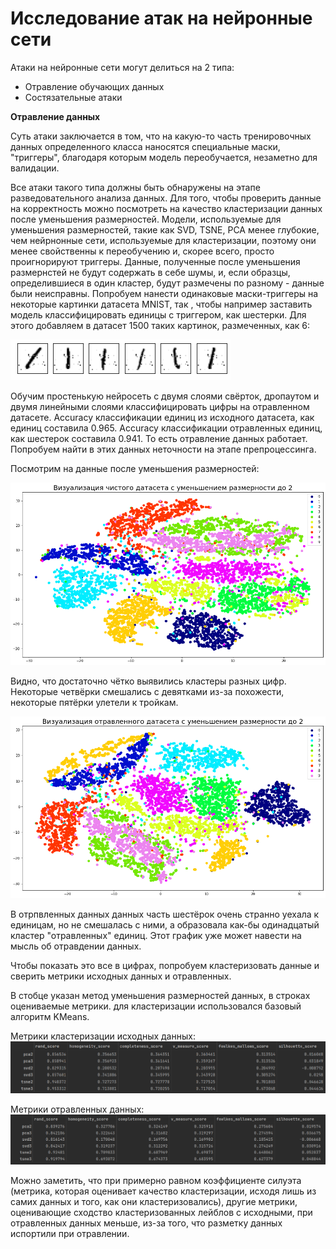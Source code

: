 # Исследование атак на нейронные сети

Атаки на нейронные сети могут делиться на 2 типа:
* Отравление обучающих данных
* Состязательные атаки

**Отравление данных**

Суть атаки заключается в том, что на какую-то часть тренировочных данных определенного класса наносятся специальные маски, "триггеры", благодаря
которым модель переобучается, незаметно для валидации.

Все атаки такого типа должны быть обнаружены на этапе разведовательного анализа данных. Для того, чтобы проверить данные на корректность
можно посмотреть на качество кластеризации данных после уменьшения размерностей. Модели, используемые для уменьшения размерностей, такие как SVD, TSNE, PCA менее глубокие, чем
нейрнонные сети, используемые для кластеризации, поэтому они менее свойственны к переобучению и, скорее всего, просто проигнорируют триггеры. Данные, полученные после уменьшения размернстей
не будут содержать в себе шумы, и, если образцы, определившиеся в один кластер, будут размечены по разному - данные были неисправны. Попробуем нанести одинаковые маски-триггеры на некоторые картинки датасета MNIST, так
, чтобы например заставить модель классифицировать единицы с триггером, как шестерки. Для этого добавляем в датасет 1500 таких картинок, размеченных, как 6:

![img.png](pictures_for_readme/voiced_images.png)

Обучим простенькую нейросеть с двумя слоями свёрток, дропаутом и двумя линейными слоями классифицировать цифры на отравленном датасете. Accuracy классификации единиц из исходного датасета, как единиц составила 0.965. Accuracy классификации отравленных единиц, как шестерок составила 0.941. То есть отравление данных работает. Попробуем найти в этих данных неточности на этапе препроцессинга.

Посмотрим на данные после уменьшения размерностей:

![img.png](pictures_for_readme/tsne_norm.png)

Видно, что достаточно чётко выявились кластеры разных цифр. Некоторые четвёрки смешались с девятками из-за похожести, некоторые пятёрки улетели к тройкам.

![img.png](pictures_for_readme/tsne_voiced.png)

В отрпвленных данных данных часть шестёрок очень странно уехала к единицам, но не смешалась с ними, а образовала как-бы одинадцатый
кластер "отравленных" единиц. Этот график уже может навести на мысль об отравдении данных. 

Чтобы показать это все в цифрах, попробуем кластеризовать данные и сверить метрики исходных данных и отравленных.

В стобце указан метод уменьшения размерностей данных, в строках оцениваемые метрики. для кластеризации использовался базовый алгоритм KMeans.

Метрики кластеризации исходных данных:
![img.png](pictures_for_readme/metrics.png)

Метрики отравленных данных:
![img_1.png](pictures_for_readme/voiced_metrics.png)

Можно заметить, что при примерно равном коэффициенте силуэта (метрика, которая оценивает качество кластеризации, исходя
лишь из самих данных и того, как они кластеризовались), другие метрики, оценивающие сходство кластеризованных лейблов с исходными, при отравленных данных меньше, из-за
того, что разметку данных испортили при отравлении.
